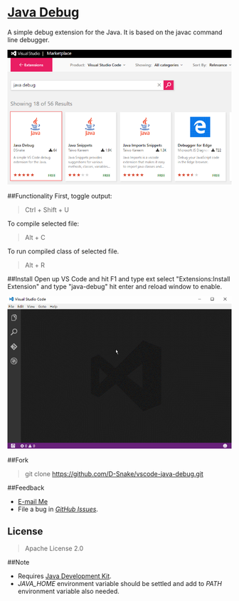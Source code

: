# [Java Debug](http://d-snake.github.io/vscode-java-debug)

A simple debug extension for the Java. It is based on the javac command line debugger.

![Searching in marketplace](images/marketplace-search.png)

##Functionality
First, toggle output:

> Ctrl + Shift + U

To compile selected file:

> Alt + C
    
To run compiled class of selected file.
 
> Alt + R

##Install
Open up VS Code and hit F1 and type ext select "Extensions:Install Extension" and type "java-debug" hit enter and reload window to enable.

![Installation](images/intall.gif)

##Fork
> git clone https://github.com/D-Snake/vscode-java-debug.git

##Feedback
+ [E-mail Me](mailto:dengbin80@live.com)
+ File a bug in [*GitHub Issues*](https://github.com/D-Snake/vscode-java-debug/issues).

## License
>Apache License 2.0

##Note
+ Requires [Java Development Kit](http://www.oracle.com/technetwork/java/javase/downloads/index.html).
+ *JAVA_HOME* environment variable should be settled and add to *PATH* environment variable also needed.